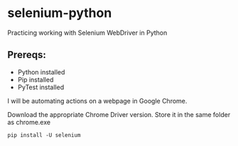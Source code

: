 # selenium-python
Practicing working with Selenium WebDriver in Python 

## Prereqs:
- Python installed
- Pip installed
- PyTest installed

I will be automating actions on a webpage in Google Chrome.

Download the appropriate Chrome Driver version. Store it in the same folder as chrome.exe
```
pip install -U selenium
```

